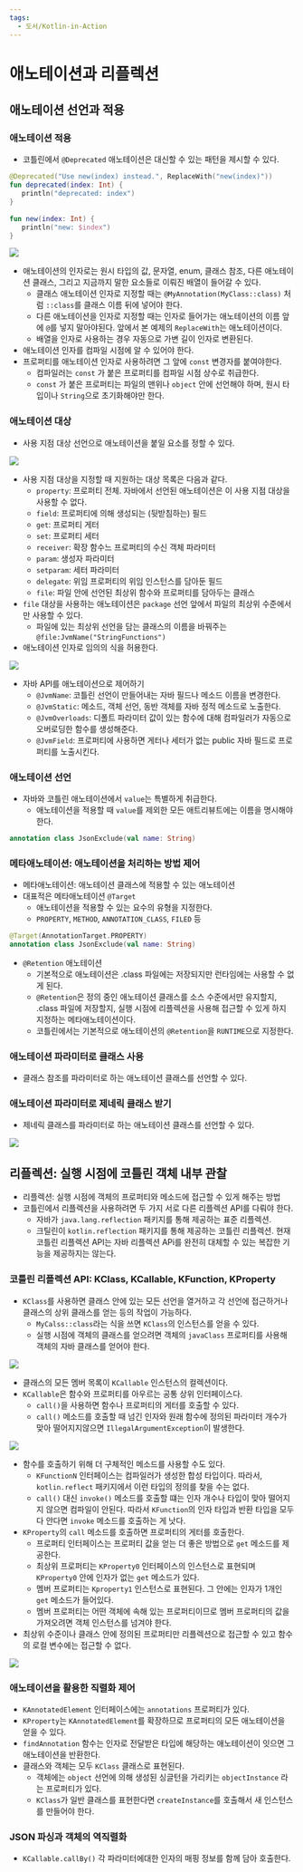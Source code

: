 ```yaml
---
tags:
  - 도서/Kotlin-in-Action
---
```


# 애노테이션과 리플렉션

## 애노테이션 선언과 적용

### 애노테이션 적용

- 코틀린에서 `@Deprecated` 애노테이션은 대신할 수 있는 패턴을 제시할 수 있다.

```kotlin
@Deprecated("Use new(index) instead.", ReplaceWith("new(index)"))  
fun deprecated(index: Int) {  
   println("deprecated: index")  
}  
  
fun new(index: Int) {  
   println("new: $index")  
}
```

![](assets/Pasted%20image%2020230329190933.png)

- 애노테이션의 인자로는 원시 타입의 값, 문자열, enum, 클래스 참조, 다른 애노테이션 클래스, 그리고 지금까지 말한 요소들로 이뤄진 배열이 들어갈 수 있다.
	- 클래스 애노테이션 인자로 지정할 때는 `@MyAnnotation(MyClass::class)` 처럼 `::class`를 클래스 이름 뒤에 넣어야 한다.
	- 다른 애노테이션을 인자로 지정할 때는 인자로 들어가는 애노테이션의 이름 앞에 `@`를 넣지 말아야된다. 앞에서 본 예제의 `ReplaceWith`는 애노테이션이다.
	- 배열을 인자로 사용하는 경우 자동으로 가변 길이 인자로 변환된다.
- 애노테이션 인자를 컴파일 시점에 알 수 있어야 한다.
- 프로퍼티를 애노테이션 인자로 사용하려면 그 앞에 `const` 변경자를 붙여야한다.
	- 컴파일러는 `const` 가 붙은 프로퍼티를 컴파일 시점 상수로 취급한다.
	- `const` 가 붙은 프로퍼티는 파일의 맨위나 `object` 안에 선언해야 하며, 원시 타입이나 `String`으로 초기화해야만 한다.

### 애노테이션 대상

- 사용 지점 대상 선언으로 애노테이션을 붙일 요소를 정할 수 있다.

![](assets/Pasted%20image%2020230329195217.png)

- 사용 지점 대상을 지정할 때 지원하는 대상 목록은 다음과 같다.
	- `property`: 프로퍼티 전체. 자바에서 선언된 애노테이션은 이 사용 지점 대상을 사용할 수 없다.
	- `field`: 프로퍼티에 의해 생성되는 (뒷받침하는) 필드
	- `get`: 프로퍼티 게터
	- `set`: 프로퍼티 세터
	- `receiver`: 확장 함수느 프로퍼티의 수신 객체 파라미터
	- `param`: 생성자 파라미터
	- `setparam`: 세터 파라미터
	- `delegate`: 위임 프로퍼티의 위임 인스턴스를 담아둔 필드
	- `file`: 파일 안에 선언된 최상위 함수와 프로퍼티를 담아두는 클래스
- `file` 대상을 사용하는 애노테이션은 `package` 선언 앞에서 파일의 최상위 수준에서만 사용할 수 있다.
	- 파일에 있는 최상위 선언을 담는 클래스의 이름을 바꿔주는 `@file:JvmName("StringFunctions")`
- 애노테이션 인자로 임의의 식을 허용한다.

![](assets/Pasted%20image%2020230329195625.png)

- 자바 API를 애노테이션으로 제어하기
	- `@JvmName`: 코틀린 선언이 만들어내는 자바 필드나 메소드 이름을 변경한다.
	- `@JvmStatic`: 메소드, 객체 선언, 동반 객체를 자바 정적 메소드로 노출한다.
	- `@JvmOverloads`: 디폴트 파라미터 값이 있는 함수에 대해 컴파일러가 자동으로 오버로딩한 함수를 생성해준다.
	- `@JvmField`: 프로퍼티에 사용하면 게터나 세터가 없는 public 자바 필드로 프로퍼티를 노출시킨다.

### 애노테이션 선언

- 자바와 코틀린 애노테이션에서 `value`는 특별하게 취급한다.
	- 애노테이션을 적용할 때 `value`를 제외한 모든 애트리뷰트에는 이름을 명시해야 한다.

```kotlin
annotation class JsonExclude(val name: String)
```

### 메타애노테이션: 애노테이션을 처리하는 방법 제어

- 메타애노테이션: 애노테이션 클래스에 적용할 수 있는 애노테이션
- 대표적은 메타애노테이션 `@Target`
	- 애노테이션을 적용할 수 있는 요수의 유형을 지정한다.
	- `PROPERTY`, `METHOD`, `ANNOTATION_CLASS`, `FILED` 등

```kotlin
@Target(AnnotationTarget.PROPERTY)  
annotation class JsonExclude(val name: String)
```

- `@Retention` 애노테이션
	- 기본적으로 애노테이션은 .class 파일에는 저장되지만 런타임에는 사용할 수 없게 된다.
	- `@Retention`은 정의 중인 애노테이션 클래스를 소스 수준에서만 유지할지, .class 파일에 저장할지, 실행 시점에 리플렉션을 사용해 접근할 수 있게 하지 지정하는 메타애노테이션이다.
	- 코틀린에서는 기본적으로 애노테이션의 `@Retention`을 `RUNTIME`으로 지정한다.

### 애노테이션 파라미터로 클래스 사용

- 클래스 참조를 파라미터로 하는 애노테이션 클래스를 선언할 수 있다.

### 애노테이션 파라미터로 제네릭 클래스 받기

- 제네릭 클래스를 파라미터로 하는 애노테이션 클래스를 선언할 수 있다.

![](assets/Pasted%20image%2020230403174846.png)

## 리플렉션: 실행 시점에 코틀린 객체 내부 관찰

- 리플렉션: 실행 시점에 객체의 프로퍼티와 메소드에 접근할 수 있게 해주는 방법
- 코틀린에서 리플렉션을 사용하려면 두 가지 서로 다른 리플렉션 API를 다뤄야 한다.
	- 자바가 `java.lang.reflection` 패키지를 통해 제공하는 표준 리플렉션.
	- 크틸린이 `kotlin.reflection` 패키지를 통해 제공하는 코틀린 리플렉션. 현재 코틀린 리플렉션 API는 자바 리플렉션 APi를 완전히 대체할 수 있는 복잡한 기능을 제공하지는 않는다.

### 코틀린 리플렉션 API: KClass, KCallable, KFunction, KProperty

- `KClass`를 사용하면 클래스 안에 있는 모든 선언을 열거하고 각 선언에 접근하거나 클래스의 상위 클래스를 얻는 등의 작업이 가능하다.
	- `MyCalss::class`라는 식을 쓰면 `KClass`의 인스턴스를 얻을 수 있다.
	- 실행 시점에 객체의 클래스를 얻으려면 객체의 `javaClass` 프로퍼티를 사용해 객체의 자바 클래스를 얻어야 한다.

![](assets/Pasted%20image%2020230403181455.png)

- 클래스의 모든 멤버 목록이 `KCallable` 인스턴스의 컬렉션이다.
- `KCallable`은 함수와 프로퍼티를 아우르는 공통 상위 인터페이스다.
	- `call()`을 사용하면 함수나 프로퍼티의 게터를 호출할 수 있다.
	- `call()` 메소드를 호출할 때 넘긴 인자와 원래 함수에 정의된 파라미터 개수가 맞아 떨어지지않으면 `IllegalArgumentException`이 발생한다.

![](assets/Pasted%20image%2020230403181702.png)

- 함수를 호출하기 위해 더 구체적인 메소드를 사용할 수도 있다.
	- `KFunctionN` 인터페이스는 컴파일러가 생성한 합성 타입이다. 따라서, `kotlin.reflect` 패키지에서 이런 타입의 정의를 찾을 수는 없다.
	- `call()` 대신 `invoke()` 메소드를 호출할 떄는 인자 개수나 타입이 맞아 떨어지지 않으면 컴파일이 안된다. 따라서 `KFunction`의 인자 타입과 반환 타입을 모두 다 안다면 `invoke` 메소드를 호출하는 게 낫다. 
- `KProperty`의 `call` 메소드를 호출하면 프로퍼티의 게터를 호출한다.
	- 프로퍼티 인터페이스는 프로퍼티 값을 얻는 더 좋은 방법으로 `get` 메소드를 제공한다.
	- 최상위 프로퍼티는 `KProperty0` 인터페이스의 인스턴스로 표현되며 `KProperty0` 안에 인자가 없는 `get` 메소드가 있다.
	- 멤버 프로퍼티는 `Kproperty1` 인스턴스로 표현된다.  그 안에는 인자가 1개인 `get` 메소드가 들어있다.
	- 멤버 프로퍼티는 어떤 객체에 속해 있는 프로퍼티이므로 멤버 프로퍼티의 값을 가져오려면 객체 인스턴스를 넘겨야 한다.
- 최상위 수준이나 클래스 안에 정의된 프로퍼티만 리플렉션으로 접근할 수 있고 함수의 로컬 변수에는 접근할 수 없다.

![](assets/Pasted%20image%2020230403183329.png)

### 애노테이션을 활용한 직렬화 제어

- `KAnnotatedElement` 인터페이스에는 `annotations` 프로퍼티가 있다.
- `KProperty`는 `KAnnotatedElement`를 확장하므로 프로퍼티의 모든 애노테이션을 얻을 수 있다.
- `findAnnotation` 함수는 인자로 전달받은 타입에 해당하는 애노테이션이 잇으면 그 애노테이션을 반환한다.
- 클래스와 객체는 모두 `KClass` 클래스로 표현된다.
	- 객체에는 `object` 선언에 의해 생성된 싱글턴을 가리키는 `objectInstance` 라는 프로퍼티가 있다.
	- `KClass`가 일반 클래스를 표현한다면 `createInstance`를 호출해서 새 인스턴스를 만들어야 한다.

### JSON 파싱과 객체의 역직렬화

- `KCallable.callBy()` 각 파라미터에대한 인자의 매핑 정보를 함께 담아 호출한다.